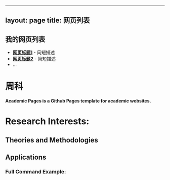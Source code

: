 
---
layout: page
title: 网页列表
---

## 我的网页列表

* **[网页标题1](https://example.com/page1)** - 简短描述
* **[网页标题2](https://example.com/page2)** - 简短描述
* ...

# 周科
**Academic Pages is a Github Pages template for academic websites.**


# Research Interests:



## Theories and Methodologies


## Applications


### Full Command Example:


